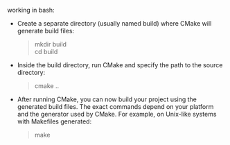 working in bash: 
- Create a separate directory (usually named build) where CMake will generate build files:
  
   > mkdir build </br>
   > cd build

- Inside the build directory, run CMake and specify the path to the source directory:
   > cmake ..
- After running CMake, you can now build your project using the generated build files. The exact commands depend on your platform and the generator used by CMake. For example, on Unix-like systems with Makefiles generated:
  > make
